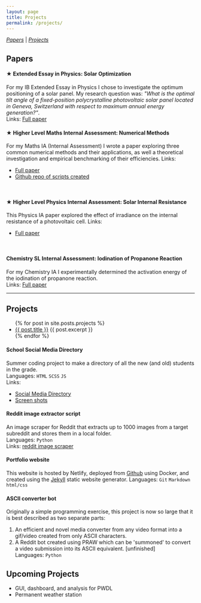 ```yaml
---
layout: page
title: Projects
permalink: /projects/
---
```


*[Papers](#papers)* | 
*[Projects](#projects)*  

## Papers

#### **★ Extended Essay in Physics: Solar Optimization**

For my IB Extended Essay in Physics I chose to investigate the optimum positioning of a solar panel. My research question was: _"What is the optimal tilt angle of a fixed-position polycrystalline photovoltaic solar panel located in Geneva, Switzerland with respect to maximum annual energy generation?"_.  
Links: [Full paper](/assets/EEV8.pdf)
<br>

#### **★ Higher Level Maths Internal Assessment: Numerical Methods**

For my Maths IA (Internal Assessment) I wrote a paper exploring three common numerical methods and their applications, as well a theoretical investigation and empirical benchmarking of their efficiencies.<!-- in zero-finding and root-solving.--> <!-- I compared the Bisection method, Newton's method, and Secant method in terms of their rate & order of convergence and potential breakpoints. I also implemented the algorithms in Python and wrote a set of benchmarking scripts compare how long each took to converge on a known root. -->
Links:
* [Full paper](/assets/Maths_IA_Luca_Mehl.pdf)
* [Github repo of scripts created](https://github.com/Aculisme/zero_algorithms)  
<br>

#### **★ Higher Level Physics Internal Assessment: Solar Internal Resistance**

This Physics IA paper explored the effect of irradiance on the internal resistance of a photovoltaic cell.
Links:
* [Full paper](/assets/Physics_IA_-_Luca_Mehl.pdf)
<br>

#### **Chemistry SL Internal Assessment: Iodination of Propanone Reaction**

For my Chemistry IA I experimentally determined the activation energy of the iodination of propanone reaction.  
Links: [Full paper](/assets/Chem_IA_-_Luca_Mehl.pdf)
<br>

---

## Projects
<ul>
  {% for post in site.posts.projects %}
    <li>
      <a href="{{ post.url }}">{{ post.title }}</a>
      {{ post.excerpt }}
    </li>
  {% endfor %}
</ul>

#### **School Social Media Directory**

Summer coding project to make a directory of all the new (and old) students in the grade.  
Languages: `HTML` `SCSS` `JS`  
Links:  

* [Social Media Directory](https://nationsdesign.org/projects/nv15/directory.php?year=12)
* [Screen shots](/assets/social_media_directory_landing_page.png)

#### **Reddit image extractor script**

An image scraper for Reddit that extracts up to 1000 images from a target subreddit and stores them in a local folder.  
Languages: `Python`  
Links: [reddit image scraper](https://github.com/aculisme/reddit-image-scraper)  

#### **Portfolio website**  

This website is hosted by Netlify, deployed from [Github](https://github.com/Aculisme/LMP) using Docker, and created using the [Jekyll](https://jekyllrb.com) static website generator.
Languages: `Git` `Markdown` `html/css`  

#### **ASCII converter bot**

Originally a simple programming exercise, this project is now so large that it is best described as two separate parts:

1. An efficient and novel media converter from any video format into a gif/video created from only ASCII characters.
2. A Reddit bot created using PRAW which can be 'summoned' to convert a video submission into its ASCII equivalent. [unfinished]  
Languages: `Python`  

## Upcoming Projects

* GUI, dashboard, and analysis for PWDL  
* Permanent weather station
